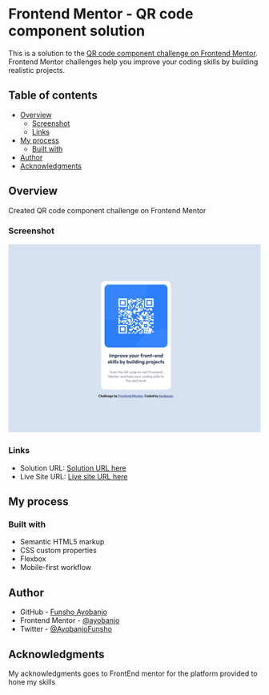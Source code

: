 # Frontend Mentor - QR code component solution

This is a solution to the [QR code component challenge on Frontend Mentor](https://www.frontendmentor.io/challenges/qr-code-component-iux_sIO_H). Frontend Mentor challenges help you improve your coding skills by building realistic projects.

## Table of contents

- [Overview](#overview)
  - [Screenshot](#screenshot)
  - [Links](#links)
- [My process](#my-process)
  - [Built with](#built-with)
- [Author](#author)
- [Acknowledgments](#acknowledgments)

## Overview

Created QR code component challenge on Frontend Mentor

### Screenshot

![](./screenshots/desktop.png)

### Links

- Solution URL: [Solution URL here](https://github.com/ayobanjo/frontend_mentor-2)
- Live Site URL: [Live site URL here](https://ayobanjo.github.io/frontend_mentor-2/)

## My process

### Built with

- Semantic HTML5 markup
- CSS custom properties
- Flexbox
- Mobile-first workflow

## Author

- GitHub - [Funsho Ayobanjo](https://github.com/ayobanjo)
- Frontend Mentor - [@ayobanjo](https://www.frontendmentor.io/profile/ayobanjo)
- Twitter - [@AyobanjoFunsho](https://www.twitter.com/ayobanjofunsho)

## Acknowledgments

My acknowledgments goes to FrontEnd mentor for the platform provided to hone my skills
